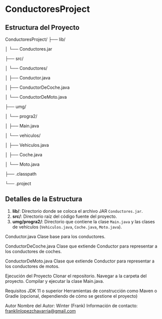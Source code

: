 # ConductoresProject

## Estructura del Proyecto

ConductoresProject/
├── lib/

│ └── Conductores.jar

├── src/

│ └── Conductores/

│ ├── Conductor.java

│ ├── ConductorDeCoche.java

│ └── ConductorDeMoto.java

├── umg/

│ └── progra2/

│ ├── Main.java

│ └── vehiculos/

│ ├── Vehiculos.java

│ ├── Coche.java

│ └── Moto.java

├── .classpath

└── .project

## Detalles de la Estructura
1. **lib/**: Directorio donde se coloca el archivo JAR `Conductores.jar`.
2. **src/**: Directorio raíz del código fuente del proyecto.
3. **umg/progra2/**: Directorio que contiene la clase `Main.java` y las clases de vehículos (`Vehiculos.java`, `Coche.java`, `Moto.java`).

Conductor.java
Clase base para los conductores.

ConductorDeCoche.java
Clase que extiende Conductor para representar a los conductores de coches.

ConductorDeMoto.java
Clase que extiende Conductor para representar a los conductores de motos.

Ejecución del Proyecto
Clonar el repositorio.
Navegar a la carpeta del proyecto.
Compilar y ejecutar la clase Main.java.

Requisitos
JDK 11 o superior
Herramientas de construcción como Maven o Gradle (opcional, dependiendo de cómo se gestione el proyecto)

Autor
Nombre del Autor: Winter (Frank)
Información de contacto: franklinlopezchavarria@gmail.com
